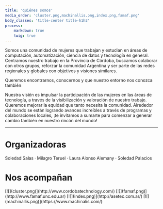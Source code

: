 ```yaml
---
title: 'quiénes somos'
media_order: 'cluster.png,machinallis.png,index.png,famaf.png'
body_classes: 'title-center title-h1h2'
process:
    markdown: true
    twig: true
---
```


<div class="row justify-content-center">
<div class="col-md-2"></div>
<div class="col-md-8 align-self-center lp-principal-quote"><p>
Somos una comunidad de mujeres que trabajan y estudian en áreas de computación, automatización, ciencia de datos y tecnología
en general. Centramos nuestro trabajo en la Provincia de Córdoba, buscamos colaborar con otros grupos, reforzar la comunidad Argentina y ser parte de las redes regionales y
globales con objetivos y visiones similares.
</p>
</div>
<div class="col-md-2"></div>
</div>

<div class="col-md-12 lp-main-message">
Queremos encontrarnos, conocernos y que nuestro entorno nos conozca también
</div>

<div class="row justify-content-center">
<div class="col-md-2"></div>
<div class="col-md-8 align-self-center lp-principal-quote"><p>
Nuestra visión es impulsar la participación de las mujeres en las áreas de tecnología, a través de la visibilización y valoración de nuestro trabajo. Queremos mejorar la equidad que tanto necesita la comunidad. Alrededor del mundo se están logrando avances increíbles a través de programas y colaboraciones locales, ¡te invitamos a sumarte para comenzar a generar cambio también en nuestro rincón del mundo!
</p>
</div>
<div class="col-md-2"></div>
</div>

---

<div class="col-md-12 lp-color-section">
<h1>Organizadoras</h1>
<p>
Soledad Salas        ·        Milagro Teruel        ·        Laura Alonso Alemany        ·        Soledad Palacios
</p>

<h1>Nos acompañan</h1>

</div>
[![](cluster.png)](http://www.cordobatechnology.com/)
[![](famaf.png)](http://www.famaf.unc.edu.ar)
[![](index.png)](http://asetec.com.ar/)
[![](machinallis.png)](https://www.machinalis.com/)
